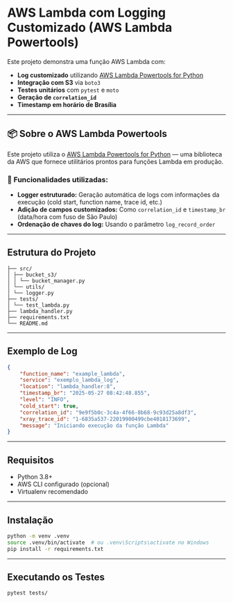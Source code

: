 # AWS Lambda com Logging Customizado (AWS Lambda Powertools)

Este projeto demonstra uma função AWS Lambda com:

- **Log customizado** utilizando [AWS Lambda Powertools for Python](https://docs.powertools.aws.dev/lambda/python/latest/core/logger/)
- **Integração com S3** via `boto3`
- **Testes unitários** com `pytest` e `moto`
- **Geração de `correlation_id`**
- **Timestamp em horário de Brasília**

---
## 📦 Sobre o AWS Lambda Powertools

Este projeto utiliza o [AWS Lambda Powertools for Python](https://docs.powertools.aws.dev/lambda/python/latest/core/logger/) — uma biblioteca da AWS que fornece utilitários prontos para funções Lambda em produção.

### 🔧 Funcionalidades utilizadas:

- **Logger estruturado:** Geração automática de logs com informações da execução (cold start, function name, trace id, etc.)
- **Adição de campos customizados:** Como `correlation_id` e `timestamp_br` (data/hora com fuso de São Paulo)
- **Ordenação de chaves do log:** Usando o parâmetro `log_record_order`

---

## Estrutura do Projeto
```tree
├── src/
│ ├── bucket_s3/
│ │ └── bucket_manager.py
│ └── utils/
│ └── logger.py
├── tests/
│ └── test_lambda.py
├── lambda_handler.py
├── requirements.txt
└── README.md
```
---

## Exemplo de Log
```json
{
    "function_name": "example_lambda",
    "service": "exemplo_lambda_log",
    "location": "lambda_handler:8",
    "timestamp_br": "2025-05-27 08:42:48.855",
    "level": "INFO",
    "cold_start": true,
    "correlation_id": "9e9f5b0c-3c4a-4f66-8b68-9c93d25a8df3",
    "xray_trace_id": "1-6835a537-22019900499cbe4018173699",
    "message": "Iniciando execução da função Lambda"
}
```
---

## Requisitos
- Python 3.8+
- AWS CLI configurado (opcional)
- Virtualenv recomendado
---

## Instalação
```bash
python -m venv .venv
source .venv/bin/activate  # ou .venv\Scripts\activate no Windows
pip install -r requirements.txt
```
---

## Executando os Testes
```bash
pytest tests/
```
